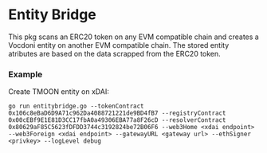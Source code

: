 # Entity Bridge

This pkg scans an ERC20 token on any EVM compatible chain and creates a Vocdoni entity on another EVM compatible chain.
The stored entity atributes are based on the data scrapped from the ERC20 token.

### Example

Create TMOON entity on xDAI:

```go run entitybridge.go --tokenContract 0x106c8eBaD6D9A71c962Da4088721221de9BD4fB7 --registryContract 0x00cEBf9E1E81D3CC17fbA0a49306EBA77a8F26cD --resolverContract 0x80629aF85C5623fDFDD3744c3192824be72B06F6 --web3Home <xdai endpoint> --web3Foreign <xdai endpoint> --gatewayURL <gateway url> --ethSigner <privkey> --logLevel debug```
